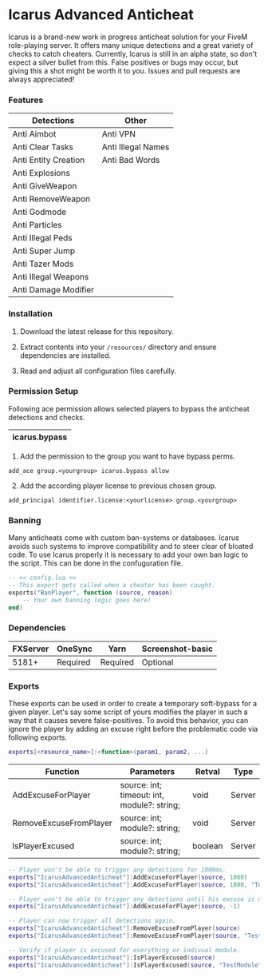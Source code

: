 # Icarus Advanced Anticheat

Icarus is a brand-new work in progress anticheat solution for your FiveM role-playing server. It offers many unique detections and a great variety of checks to catch cheaters. Currently, Icarus is still in an alpha state, so don't expect a silver bullet from this. False positives or bugs may occur, but giving this a shot might be worth it to you. Issues and pull requests are always appreciated!

### Features

| Detections           | Other              |
| -------------------- | ------------------ |
| Anti Aimbot          | Anti VPN           |
| Anti Clear Tasks     | Anti Illegal Names |
| Anti Entity Creation | Anti Bad Words     |
| Anti Explosions      |                    |
| Anti GiveWeapon      |                    |
| Anti RemoveWeapon    |                    |
| Anti Godmode         |                    |
| Anti Particles       |                    |
| Anti Illegal Peds    |                    |
| Anti Super Jump      |                    |
| Anti Tazer Mods      |                    |
| Anti Illegal Weapons |                    |
| Anti Damage Modifier |                    |

### Installation

1. Download the latest release for this repository.

2. Extract contents into your `/resources/` directory and ensure dependencies are installed.

3. Read and adjust all configuration files carefully.

### Permission Setup

Following ace permission allows selected players to bypass the anticheat detections and checks.

| icarus.bypass |
| ------------- |

1. Add the permission to the group you want to have bypass perms.

`add_ace group.<yourgroup> icarus.bypass allow `

2. Add the according player license to previous chosen group.

`add_principal identifier.license:<yourlicense> group.<yourgroup> `

### Banning

Many anticheats come with custom ban-systems or databases. Icarus avoids such systems to improve compatibility and to steer clear of bloated code. To use Icarus properly it is necessary to add your own ban logic to the script. This can be done in the confuguration file.

```lua
-- << config.lua >>
-- This export gets called when a cheater has been caught.
exports("BanPlayer", function (source, reason)
    -- Your own banning logic goes here!
end)
```

### Dependencies

| FXServer | OneSync  | Yarn     | Screenshot-basic |
| -------- | -------- | -------- | ---------------- |
| 5181+    | Required | Required | Optional         |

### Exports

These exports can be used in order to create a temporary soft-bypass for a given player. Let's say some script of yours modifies the player in such a way that it causes severe false-positives. To avoid this behavior, you can ignore the player by adding an excuse right before the problematic code via following exports.

```lua
exports[<resource_name>]:<function>(param1, param2, ...)
```

| Function               | Parameters                                  | Retval  | Type   |
| ---------------------- | ------------------------------------------- | ------- | ------ |
| AddExcuseForPlayer     | source: int; timeout: int, module?: string; | void    | Server |
| RemoveExcuseFromPlayer | source: int; module?: string;               | void    | Server |
| IsPlayerExcused        | source: int; module?: string;               | boolean | Server |

```lua
-- Player won't be able to trigger any detections for 1000ms.
exports["IcarusAdvancedAnticheat"]:AddExcuseForPlayer(source, 1000)
exports["IcarusAdvancedAnticheat"]:AddExcuseForPlayer(source, 1000, "TestModule") -- Excuse individual module

-- Player won't be able to trigger any detections until his excuse is manually removed.
exports["IcarusAdvancedAnticheat"]:AddExcuseForPlayer(source, -1)

-- Player can now trigger all detections again.
exports["IcarusAdvancedAnticheat"]:RemoveExcuseFromPlayer(source)
exports["IcarusAdvancedAnticheat"]:RemoveExcuseFromPlayer(source, "TestModule") -- Remove excuse for individual module

-- Verify if player is excused for everything or indivual module.
exports["IcarusAdvancedAnticheat"]:IsPlayerExcused(source)
exports["IcarusAdvancedAnticheat"]:IsPlayerExcused(source, "TestModule")
```
